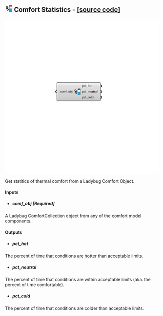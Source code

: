 ## ![](../../images/icons/Comfort_Statistics.png) Comfort Statistics - [[source code]](https://github.com/ladybug-tools/ladybug-grasshopper/blob/master/ladybug_grasshopper/src//LB%20Comfort%20Statistics.py)

![](../../images/components/Comfort_Statistics.png)

Get statitics of thermal comfort from a Ladybug Comfort Object.
 



#### Inputs
* ##### comf_obj [Required]
A Ladybug ComfortCollection object from any of the comfort model components. 

#### Outputs
* ##### pct_hot
The percent of time that conditions are hotter than acceptable limits.
* ##### pct_neutral
The percent of time that conditions are within acceptable limits (aka. the percent of time comfortable).
* ##### pct_cold
The percent of time that conditions are colder than acceptable limits.